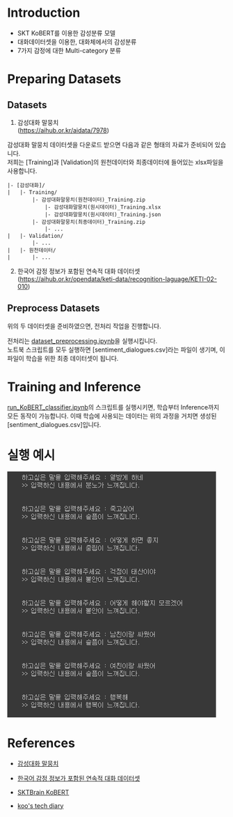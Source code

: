 # Introduction
- SKT KoBERT를 이용한 감성분류 모델
- 대화데이터셋을 이용한, 대화체에서의 감성분류
- 7가지 감정에 대한 Multi-category 분류

# Preparing Datasets

## Datasets
1. 감성대화 말뭉치   
(https://aihub.or.kr/aidata/7978)

감성대화 말뭉치 데이터셋을 다운로드 받으면 다음과 같은 형태의 자료가 준비되어 있습니다.  
저희는 [Training]과 [Validation]의 원천데이터와 최종데이터에 들어있는 xlsx파일을 사용합니다.

```
|- [감성대화]/
|   |- Training/
        |- 감성대화말뭉치(원천데이터)_Training.zip
            |- 감성대화말뭉치(원시데이터)_Training.xlsx
            |- 감성대화말뭉치(원시데이터)_Training.json
        |- 감성대화말뭉치(최종데이터)_Training.zip
            |- ...
|   |- Validation/
        |- ...
|   |- 원천데이터/
|       |- ...
```

2. 한국어 감정 정보가 포함된 연속적 대화 데이터셋  
(https://aihub.or.kr/opendata/keti-data/recognition-laguage/KETI-02-010)


## Preprocess Datasets

위의 두 데이터셋을 준비하였으면, 전처리 작업을 진행합니다.  

전처리는 [dataset_preprocessing.ipynb](./dataset_preprocessing.ipynb)을 실행시킵니다.  
노트북 스크립트를 모두 실행하면 [sentiment_dialogues.csv]라는 파일이 생기며, 이 파일이 학습을 위한 최종 데이터셋이 됩니다.


# Training and Inference

[run_KoBERT_classifier.ipynb](./run_KoBERT_classifier.ipynb)의 스크립트를 실행시키면, 학습부터 Inference까지 모든 동작이 가능합니다. 이때 학습에 사용되는 데이터는 위의 과정을 거치면 생성된 [sentiment_dialogues.csv]입니다.


# 실행 예시
![example.png](./example.png)

# References

- [감성대화 말뭉치](https://aihub.or.kr/aidata/7978)

- [한국어 감정 정보가 포함된 연속적 대화 데이터셋](https://aihub.or.kr/opendata/keti-data/recognition-laguage/KETI-02-010)

- [SKTBrain KoBERT](https://github.com/SKTBrain/KoBERT)

- [koo's tech diary](https://tech-diary.tistory.com/31)
